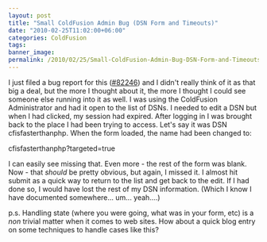```yaml
---
layout: post
title: "Small ColdFusion Admin Bug (DSN Form and Timeouts)"
date: "2010-02-25T11:02:00+06:00"
categories: ColdFusion 
tags: 
banner_image: 
permalink: /2010/02/25/Small-ColdFusion-Admin-Bug-DSN-Form-and-Timeouts
---
```


I just filed a bug report for this (<a href="http://cfbugs.adobe.com/cfbugreport/flexbugui/cfbugtracker/main.html#bugId=82246">#82246</a>) and I didn't really think of it as that big a deal, but the more I thought about it, the more I thought I could see someone else running into it as well. I was using the ColdFusion Administrator and had it open to the list of DSNs. I needed to edit a DSN but when I had clicked, my session had expired. After logging in I was brought back to the place I had been trying to access. Let's say it was DSN cfisfasterthanphp. When the form loaded, the name had been changed to: 

cfisfasterthanphp?targeted=true

I can easily see missing that. Even more - the rest of the form was blank. Now - that <i>should</i> be pretty obvious, but again, I missed it. I almost hit submit as a quick way to return to the list and get back to the edit. If I had done so, I would have lost the rest of my DSN information. (Which I know I have documented somewhere... um... yeah....)

p.s. Handling state (where you were going, what was in your form, etc) is a <i>non</i> trivial matter when it comes to web sites. How about a quick blog entry on some techniques to handle cases like this?